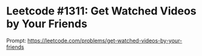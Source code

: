 # Leetcode #1311: Get Watched Videos by Your Friends
Prompt: https://leetcode.com/problems/get-watched-videos-by-your-friends